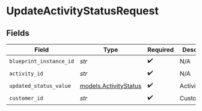 # UpdateActivityStatusRequest


## Fields

| Field                                                | Type                                                 | Required                                             | Description                                          |
| ---------------------------------------------------- | ---------------------------------------------------- | ---------------------------------------------------- | ---------------------------------------------------- |
| `blueprint_instance_id`                              | *str*                                                | :heavy_check_mark:                                   | N/A                                                  |
| `activity_id`                                        | *str*                                                | :heavy_check_mark:                                   | N/A                                                  |
| `updated_status_value`                               | [models.ActivityStatus](../models/activitystatus.md) | :heavy_check_mark:                                   | ActivityStatus                                       |
| `customer_id`                                        | *str*                                                | :heavy_check_mark:                                   | Customer ID                                          |
